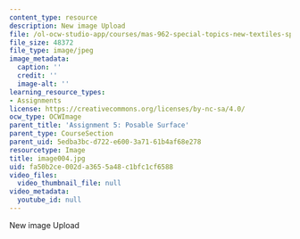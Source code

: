 ```yaml
---
content_type: resource
description: New image Upload
file: /ol-ocw-studio-app/courses/mas-962-special-topics-new-textiles-spring-2010/fa50b2ce002da3655a48c1bfc1cf6588_image004.jpg
file_size: 48372
file_type: image/jpeg
image_metadata:
  caption: ''
  credit: ''
  image-alt: ''
learning_resource_types:
- Assignments
license: https://creativecommons.org/licenses/by-nc-sa/4.0/
ocw_type: OCWImage
parent_title: 'Assignment 5: Posable Surface'
parent_type: CourseSection
parent_uid: 5edba3bc-d722-e600-3a71-61b4af68e278
resourcetype: Image
title: image004.jpg
uid: fa50b2ce-002d-a365-5a48-c1bfc1cf6588
video_files:
  video_thumbnail_file: null
video_metadata:
  youtube_id: null
---
```

New image Upload